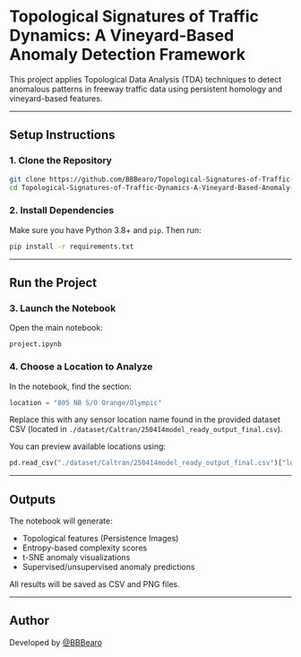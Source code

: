 # Topological Signatures of Traffic Dynamics: A Vineyard-Based Anomaly Detection Framework

This project applies Topological Data Analysis (TDA) techniques to detect anomalous patterns in freeway traffic data using persistent homology and vineyard-based features.

---

## Setup Instructions

### 1. Clone the Repository
```bash
git clone https://github.com/BBBearo/Topological-Signatures-of-Traffic-Dynamics-A-Vineyard-Based-Anomaly-Detection-Framework.git
cd Topological-Signatures-of-Traffic-Dynamics-A-Vineyard-Based-Anomaly-Detection-Framework
```

### 2. Install Dependencies
Make sure you have Python 3.8+ and `pip`. Then run:
```bash
pip install -r requirements.txt
```

---

## Run the Project

### 3. Launch the Notebook
Open the main notebook:
```
project.ipynb
```

### 4. Choose a Location to Analyze
In the notebook, find the section:
```python
location = "805 NB S/O Orange/Olympic"
```
Replace this with any sensor location name found in the provided dataset CSV (located in `./dataset/Caltran/250414model_ready_output_final.csv`).

You can preview available locations using:
```python
pd.read_csv("./dataset/Caltran/250414model_ready_output_final.csv")["location"].unique()
```

---

## Outputs

The notebook will generate:

- Topological features (Persistence Images)
- Entropy-based complexity scores
- t-SNE anomaly visualizations
- Supervised/unsupervised anomaly predictions

All results will be saved as CSV and PNG files.

---

## Author
Developed by [@BBBearo](https://github.com/BBBearo)
